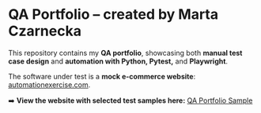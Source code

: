 # QA Portfolio – created by Marta Czarnecka



This repository contains my **QA portfolio**, showcasing both **manual test case design** and **automation with Python, Pytest,** and **Playwright**.  

The software under test is a **mock e-commerce website**: [automationexercise.com](https://www.automationexercise.com/).  

➡️ **View the website with selected test samples here:** [QA Portfolio Sample](https://thewaspcat.github.io/qa-portfolio-sample/)
